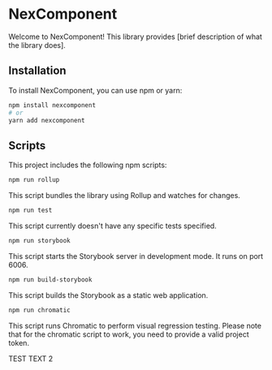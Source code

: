 # NexComponent

Welcome to NexComponent! This library provides [brief description of what the library does].

## Installation

To install NexComponent, you can use npm or yarn:

```bash
npm install nexcomponent
# or
yarn add nexcomponent
```

## Scripts
This project includes the following npm scripts:


```bash
npm run rollup
```

This script bundles the library using Rollup and watches for changes.


```bash
npm run test
```

This script currently doesn't have any specific tests specified.

```bash
npm run storybook
```

This script starts the Storybook server in development mode. It runs on port 6006.


```bash
npm run build-storybook
```

This script builds the Storybook as a static web application.

```bash
npm run chromatic
```

This script runs Chromatic to perform visual regression testing.
Please note that for the chromatic script to work, you need to provide a valid project token.

TEST TEXT 2